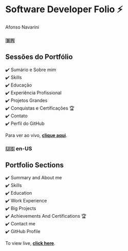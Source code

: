# Software Developer Folio ⚡️
Afonso Navarini

### 🇧🇷

## Sessões do Portfólio
✔️ Sumário e Sobre mim\
✔️ Skills\
✔️ Educação\
✔️ Experiência Profissional\
✔️ Projetos Grandes\
✔️ Conquistas e Certificações 🏆\
✔️ Contato\
✔️ Perfil do GitHub

Para ver ao vivo, **[clique aqui]([https://developerfolio.js.org/](https://portfolio-green-six-90.vercel.app/))**.

### 🇺🇸 en-US

## Portfolio Sections
✔️ Summary and About me\
✔️ Skills\
✔️ Education\
✔️ Work Experience\
✔️ Big Projects\
✔️ Achievements And Certifications 🏆\
✔️ Contact me\
✔️ GitHub Profile

To view live, **[click here]([https://developerfolio.js.org/](https://portfolio-green-six-90.vercel.app/))**.
